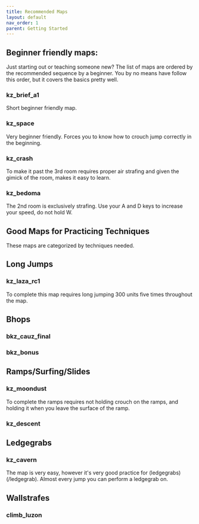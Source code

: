 ```yaml
---
title: Recommended Maps
layout: default
nav_order: 1
parent: Getting Started
---
```


## Beginner friendly maps:
Just starting out or teaching someone new? The list of maps are ordered by the recommended sequence by a beginner. You by no means have follow this order, but it covers the basics pretty well.

### kz_brief_a1
Short beginner friendly map.

### kz_space
Very beginner friendly. Forces you to know how to crouch jump correctly in the beginning.

### kz_crash
To make it past the 3rd room requires proper air strafing and given the gimick of the room, makes it easy to learn.

### kz_bedoma
The 2nd room is exclusively strafing. Use your A and D keys to increase your speed, do not hold W.


## Good Maps for Practicing Techniques
These maps are categorized by techniques needed.

## Long Jumps
### kz_laza_rc1
To complete this map requires long jumping 300 units five times throughout the map.

## Bhops
### bkz_cauz_final
### bkz_bonus

## Ramps/Surfing/Slides
### kz_moondust
To complete the ramps requires not holding crouch on the ramps, and holding it when you leave the surface of the ramp.
### kz_descent

## Ledgegrabs
### kz_cavern
The map is very easy, however it's very good practice for (ledgegrabs)(/ledgegrab). Almost every jump you can perform a ledgegrab on.


## Wallstrafes
### climb_luzon